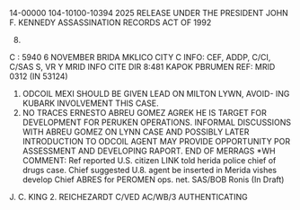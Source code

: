 14-00000
104-10100-10394 2025 RELEASE UNDER THE PRESIDENT JOHN F. KENNEDY ASSASSINATION RECORDS ACT OF 1992

8.
C
: 5940
6 NOVEMBER BRIDA
MKLICO CITY
C
INFO: CEF, ADDP, C/CI, C/SAS S, VR Y
MRID INFO CITE DIR 8:481
KAPOK PBRUMEN
REF: MRID 0312 (IN 53124)
1. ODCOIL MEXI SHOULD BE GIVEN LEAD ON MILTON LYWN, AVOID-
ING KUBARK INVOLVEMENT THIS CASE.
2. NO TRACES ERNESTO ABREU GOMEZ AGREK HE IS TARGET FOR
DEVELOPMENT FOR PERUKEN OPERATIONS. INFORMAL DISCUSSIONS WITH
ABREU GOMEZ ON LYNN CASE AND POSSIBLY LATER INTRODUCTION TO
ODCOIL AGENT MAY PROVIDE OPPORTUNITY POR ASSESSMENT AND DEVELOPING
RAPORT.
END OF MERRAGS
*WH COMMENT: Ref reported U.S. citizen LINK told herida police
chief of drugs case. Chief suggested U.8. agent be inserted in
Merida vishes develop Chief ABRES for PEROMEN ops.
net. SAS/BOB Ronis (In Draft)

J. C. KING 2. REICHEZARDT
C/VED AC/WB/3
AUTHENTICATING
